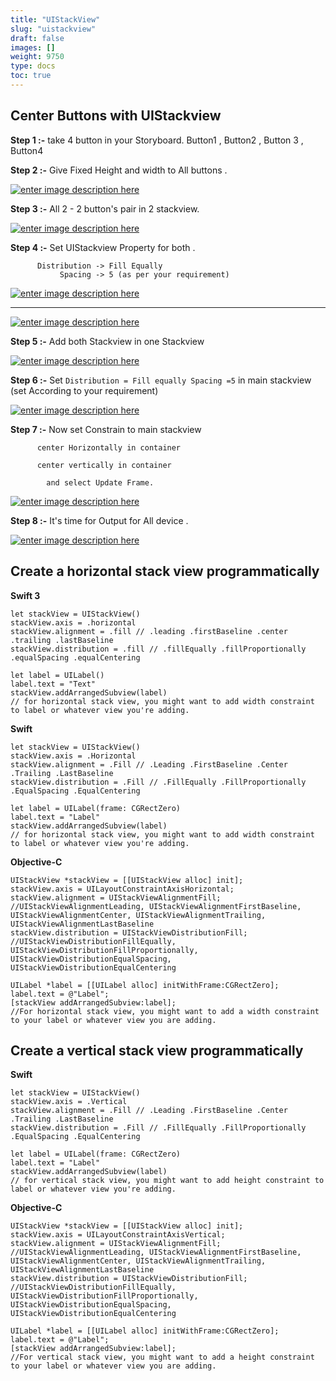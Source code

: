 ```yaml
---
title: "UIStackView"
slug: "uistackview"
draft: false
images: []
weight: 9750
type: docs
toc: true
---
```


## Center Buttons with UIStackview
**Step 1 :-** take 4 button in your Storyboard. Button1 , Button2 , Button 3 ,        Button4

**Step 2 :-** Give Fixed Height and width to All buttons .

[![enter image description here][1]][1]

**Step 3 :-** All 2 - 2 button's pair in 2 stackview.

[![enter image description here][2]][2]

**Step 4 :-** Set UIStackview Property for both . 
          
          Distribution -> Fill Equally
               Spacing -> 5 (as per your requirement)

[![enter image description here][3]][3]

---

[![enter image description here][4]][4]  

**Step 5 :-** Add both Stackview in one Stackview

[![enter image description here][5]][5]

**Step 6 :-** Set `Distribution = Fill equally Spacing =5` in main stackview (set According to your requirement)

[![enter image description here][6]][6]

**Step 7 :-** Now set Constrain to main stackview

          center Horizontally in container
          
          center vertically in container
  
            and select Update Frame.

[![enter image description here][7]][7]

**Step 8 :-** It's time for Output for All device .

[![enter image description here][8]][8]



  [1]: http://i.stack.imgur.com/lR5Zw.gif
  [2]: http://i.stack.imgur.com/oiZc4.gif
  [3]: http://i.stack.imgur.com/RZtPa.png
  [4]: http://i.stack.imgur.com/YECAf.gif
  [5]: http://i.stack.imgur.com/UlTWA.gif
  [6]: http://i.stack.imgur.com/O3xZe.gif
  [7]: http://i.stack.imgur.com/HAr7Z.gif
  [8]: http://i.stack.imgur.com/dRXWd.png

## Create a horizontal stack view programmatically
**Swift 3** 

    let stackView = UIStackView()
    stackView.axis = .horizontal
    stackView.alignment = .fill // .leading .firstBaseline .center .trailing .lastBaseline
    stackView.distribution = .fill // .fillEqually .fillProportionally .equalSpacing .equalCentering
    
    let label = UILabel()
    label.text = "Text"
    stackView.addArrangedSubview(label)
    // for horizontal stack view, you might want to add width constraint to label or whatever view you're adding.


**Swift** 

    let stackView = UIStackView()
    stackView.axis = .Horizontal
    stackView.alignment = .Fill // .Leading .FirstBaseline .Center .Trailing .LastBaseline
    stackView.distribution = .Fill // .FillEqually .FillProportionally .EqualSpacing .EqualCentering
    
    let label = UILabel(frame: CGRectZero)
    label.text = "Label"
    stackView.addArrangedSubview(label)
    // for horizontal stack view, you might want to add width constraint to label or whatever view you're adding.

**Objective-C**

    UIStackView *stackView = [[UIStackView alloc] init];
    stackView.axis = UILayoutConstraintAxisHorizontal;
    stackView.alignment = UIStackViewAlignmentFill; //UIStackViewAlignmentLeading, UIStackViewAlignmentFirstBaseline, UIStackViewAlignmentCenter, UIStackViewAlignmentTrailing, UIStackViewAlignmentLastBaseline
    stackView.distribution = UIStackViewDistributionFill; //UIStackViewDistributionFillEqually, UIStackViewDistributionFillProportionally, UIStackViewDistributionEqualSpacing, UIStackViewDistributionEqualCentering
    
    UILabel *label = [[UILabel alloc] initWithFrame:CGRectZero];
    label.text = @"Label";
    [stackView addArrangedSubview:label];
    //For horizontal stack view, you might want to add a width constraint to your label or whatever view you are adding.

## Create a vertical stack view programmatically
**Swift** 

    let stackView = UIStackView()
    stackView.axis = .Vertical
    stackView.alignment = .Fill // .Leading .FirstBaseline .Center .Trailing .LastBaseline
    stackView.distribution = .Fill // .FillEqually .FillProportionally .EqualSpacing .EqualCentering
    
    let label = UILabel(frame: CGRectZero)
    label.text = "Label"
    stackView.addArrangedSubview(label)
    // for vertical stack view, you might want to add height constraint to label or whatever view you're adding.

**Objective-C**

    UIStackView *stackView = [[UIStackView alloc] init];
    stackView.axis = UILayoutConstraintAxisVertical;
    stackView.alignment = UIStackViewAlignmentFill; //UIStackViewAlignmentLeading, UIStackViewAlignmentFirstBaseline, UIStackViewAlignmentCenter, UIStackViewAlignmentTrailing, UIStackViewAlignmentLastBaseline
    stackView.distribution = UIStackViewDistributionFill; //UIStackViewDistributionFillEqually, UIStackViewDistributionFillProportionally, UIStackViewDistributionEqualSpacing, UIStackViewDistributionEqualCentering
    
    UILabel *label = [[UILabel alloc] initWithFrame:CGRectZero];
    label.text = @"Label";
    [stackView addArrangedSubview:label];
    //For vertical stack view, you might want to add a height constraint to your label or whatever view you are adding.

